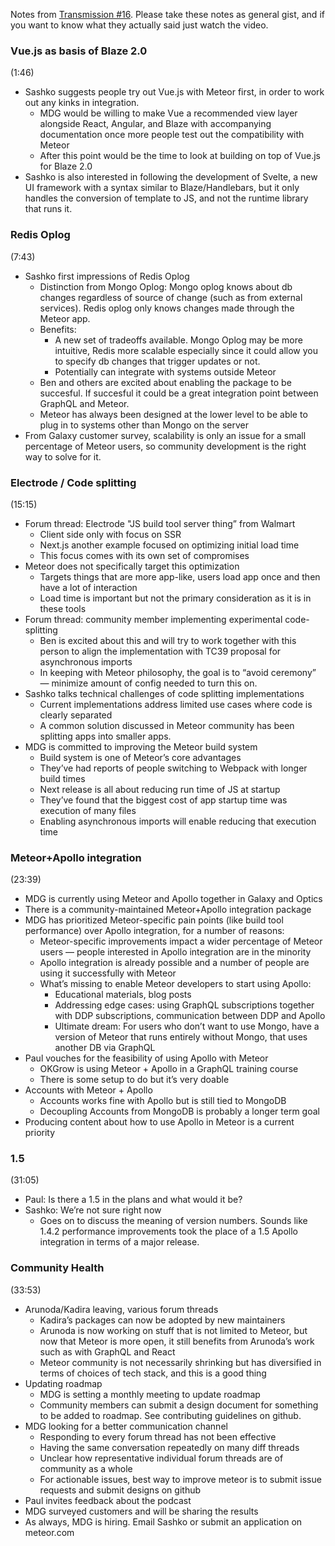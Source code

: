 Notes from [Transmission #16](https://www.youtube.com/watch?v=668vPl7q3xg). Please take these notes as general gist, and if you want to know what they actually said just watch the video.


### Vue.js as basis of Blaze 2.0
(1:46)

* Sashko suggests people try out Vue.js with Meteor first, in order to work out any kinks in integration.
    * MDG would be willing to make Vue a recommended view layer alongside React, Angular, and Blaze with accompanying documentation once more people test out the compatibility with Meteor
    * After this point would be the time to look at building on top of Vue.js for Blaze 2.0
* Sashko is also interested in following the development of Svelte, a new UI framework with a syntax similar to Blaze/Handlebars, but it only handles the conversion of template to JS, and not the runtime library that runs it.

### Redis Oplog 
(7:43)

* Sashko first impressions of Redis Oplog
    * Distinction from Mongo Oplog: Mongo oplog knows about db changes regardless of source of change (such as from external services). Redis oplog only knows changes made through the Meteor app.
    * Benefits: 
        * A new set of tradeoffs available. Mongo Oplog may be more intuitive, Redis more scalable especially since it could allow you to specify db changes that trigger updates or not.
        * Potentially can integrate with systems outside Meteor        
    * Ben and others are excited about enabling the package to be succesful. If succesful it could be a great integration point between GraphQL and Meteor.
    * Meteor has always been designed at the lower level to be able to plug in to systems other than Mongo on the server
* From Galaxy customer survey, scalability is only an issue for a small percentage of Meteor users, so community development is the right way to solve for it.

### Electrode / Code splitting 
(15:15)

* Forum thread: Electrode "JS build tool server thing” from Walmart
    * Client side only with focus on SSR
    * Next.js another example focused on optimizing initial load time
    * This focus comes with its own set of compromises
* Meteor does not specifically target this optimization
    * Targets things that are more app-like, users load app once and then have a lot of interaction
    * Load time is important but not the primary consideration as it is in these tools
* Forum thread: community member implementing experimental code-splitting
    * Ben is excited about this and will try to work together with this person to align the implementation with TC39 proposal for asynchronous imports
    * In keeping with Meteor philosophy, the goal is to “avoid ceremony” — minimize amount of config needed to turn this on.
* Sashko talks technical challenges of code splitting implementations
    * Current implementations address limited use cases where code is clearly separated
    * A common solution discussed in Meteor community has been splitting apps into smaller apps.
* MDG is committed to improving the Meteor build system
    * Build system is one of Meteor’s core advantages
    * They’ve had reports of people switching to Webpack with longer build times
    * Next release is all about reducing run time of JS at startup
    * They’ve found that the biggest cost of app startup time was execution of many files
    * Enabling asynchronous imports will enable reducing that execution time

### Meteor+Apollo integration
(23:39)

* MDG is currently using Meteor and Apollo together in Galaxy and Optics
* There is a community-maintained Meteor+Apollo integration package
* MDG has prioritized Meteor-specific pain points (like build tool performance) over Apollo integration, for a number of reasons:
    * Meteor-specific improvements impact a wider percentage of Meteor users — people interested in Apollo integration are in the minority
    * Apollo integration is already possible and a number of people are using it successfully with Meteor
    * What’s missing to enable Meteor developers to start using Apollo: 
        * Educational materials, blog posts
        * Addressing edge cases: using GraphQL subscriptions together with DDP subscriptions, communication between DDP and Apollo
        * Ultimate dream: For users who don’t want to use Mongo, have a version of Meteor that runs entirely without Mongo, that uses another DB via GraphQL
* Paul vouches for the feasibility of using Apollo with Meteor
    * OKGrow is using Meteor + Apollo in a GraphQL training course
    * There is some setup to do but it’s very doable
* Accounts with Meteor + Apollo
    * Accounts works fine with Apollo but is still tied to MongoDB
    * Decoupling Accounts from MongoDB is probably a longer term goal
* Producing content about how to use Apollo in Meteor is a current priority

### 1.5
(31:05)

* Paul: Is there a 1.5 in the plans and what would it be?
* Sashko: We’re not sure right now
    * Goes on to discuss the meaning of version numbers. Sounds like 1.4.2 performance improvements took the place of a 1.5 Apollo integration in terms of a major release.

### Community Health
(33:53)

* Arunoda/Kadira leaving, various forum threads
    * Kadira’s packages can now be adopted by new maintainers
    * Arunoda is now working on stuff that is not limited to Meteor, but now that Meteor is more open, it still benefits from Arunoda’s work such as with GraphQL and React
    * Meteor community is not necessarily shrinking but has diversified in terms of choices of tech stack, and this is a good thing
* Updating roadmap
    * MDG is setting a monthly meeting to update roadmap
    * Community members can submit a design document for something to be added to roadmap. See contributing guidelines on github.
* MDG looking for a better communication channel
    * Responding to every forum thread has not been effective
    * Having the same conversation repeatedly on many diff threads
    * Unclear how representative individual forum threads are of community as a whole
    * For actionable issues, best way to improve meteor is to submit issue requests and submit designs on github 
* Paul invites feedback about the podcast
* MDG surveyed customers and will be sharing the results
* As always, MDG is hiring. Email Sashko or submit an application on meteor.com

